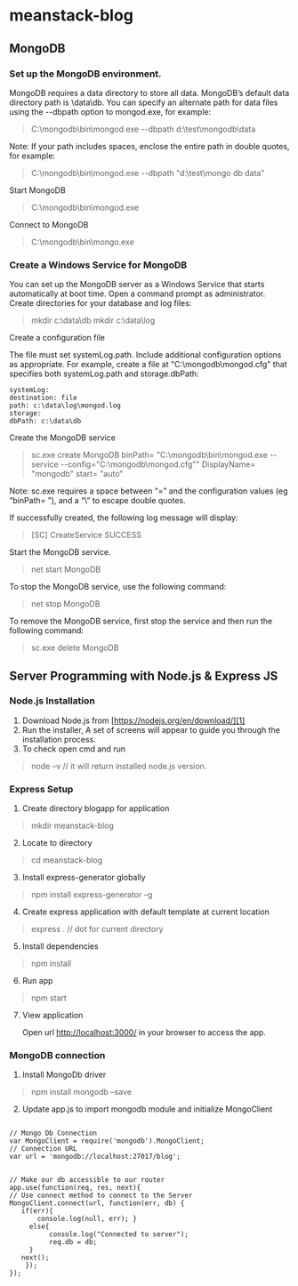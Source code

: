 # meanstack-blog
## MongoDB ##
### Set up the MongoDB environment. ###

MongoDB requires a data directory to store all data. MongoDB’s default data directory path is \data\db. You can specify an alternate path for data files using the --dbpath option to mongod.exe, for example:

> C:\mongodb\bin\mongod.exe --dbpath d:\test\mongodb\data

Note: If your path includes spaces, enclose the entire path in double quotes, for example:

> C:\mongodb\bin\mongod.exe --dbpath "d:\test\mongo db data"

Start MongoDB   
> C:\mongodb\bin\mongod.exe

Connect to MongoDB  
> C:\mongodb\bin\mongo.exe

### Create a Windows Service for MongoDB ###

You can set up the MongoDB server as a Windows Service that starts automatically at boot time.
Open a command prompt as administrator.
Create directories for your database and log files:

> mkdir c:\data\db
> mkdir c:\data\log

Create a configuration file

The file must set systemLog.path. Include additional configuration options as appropriate.
For example, create a file at "C:\mongodb\mongod.cfg" that specifies both systemLog.path and storage.dbPath:

    systemLog:
    destination: file
    path: c:\data\log\mongod.log
    storage:
    dbPath: c:\data\db

Create the MongoDB service

> sc.exe create MongoDB binPath= "C:\mongodb\bin\mongod.exe --service --config=\"C:\mongodb\mongod.cfg\"" DisplayName= "mongodb" start= "auto"

Note: sc.exe requires a space between “=” and the configuration values (eg “binPath= ”), and a “\” to escape double quotes.

If successfully created, the following log message will display:

> [SC] CreateService SUCCESS

Start the MongoDB service.

> net start MongoDB


To stop the MongoDB service, use the following command:

> net stop MongoDB

To remove the MongoDB service, first stop the service and then run the following command:

>sc.exe delete MongoDB

## Server Programming with Node.js & Express JS ##

### Node.js Installation ###

1. Download Node.js from [https://nodejs.org/en/download/][1]
2. Run the installer, A set of screens will appear to guide you through the installation process.
3. To check open cmd and run
  > node –v  // it will return installed node.js version.

### Express Setup ###
1. Create directory blogapp for application 

 > mkdir meanstack-blog

2. Locate to directory

 > cd meanstack-blog

3. Install express-generator globally

 > npm install express-generator –g

4. Create express application with default template at current location 

 > express . // dot for current directory

5. Install dependencies 

 > npm install

6. Run app 

 > npm start 

7. View application

   Open url [http://localhost:3000/][2] in your browser to access the app. 


  [1]: https://nodejs.org/en/download/
  [2]: http://localhost:3000/


### MongoDB connection ###

1. Install MongoDb driver
 
 > npm install mongodb –save 

2. Update app.js to import mongodb module and initialize MongoClient

 ````  

// Mongo Db Connection  
var MongoClient = require('mongodb').MongoClient;  
// Connection URL  
var url = 'mongodb://localhost:27017/blog';


// Make our db accessible to our router  
app.use(function(req, res, next){     
// Use connect method to connect to the Server   
MongoClient.connect(url, function(err, db) {  		  
	if(err){  
		console.log(null, err); }  
	  else{    
		   console.log("Connected to server");    
		   req.db = db;   
	  }  
	next();    
	 });  
}); 

````
 
